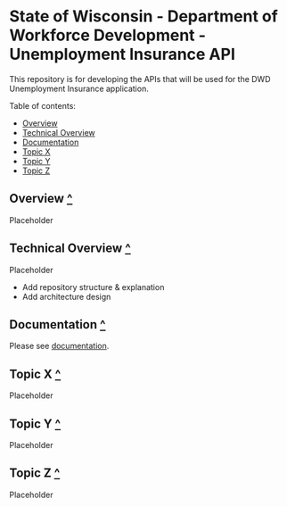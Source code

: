 # State of Wisconsin - Department of Workforce Development - Unemployment Insurance API
This repository is for developing the APIs that will be used for the DWD Unemployment Insurance application.

Table of contents:

- [Overview](#overview)
- [Technical Overview](#technical-overview)
- [Documentation](#documentation)
- [Topic X](#topic-x)
- [Topic Y](#topic-y)
- [Topic Z](#topic-z)

## Overview [^](#)
Placeholder

## Technical Overview [^](#)
Placeholder
* Add repository structure & explanation
* Add architecture design 

## Documentation [^](#)
Please see [documentation](./docs/README.md).

## Topic X [^](#)
Placeholder

## Topic Y [^](#)
Placeholder

## Topic Z [^](#)
Placeholder
